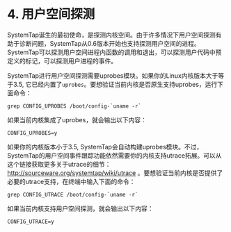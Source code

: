 # 4. 用户空间探测

SystemTap诞生的最初使命，是探测内核空间。由于许多情况下用户空间探测有助于诊断问题，SystemTap从0.6版本开始也支持探测用户空间的进程。SystemTap可以探测用户空间进程内函数的调用和退出，可以探测用户代码中预定义的标记，可以探测用户进程的事件。

SystemTap进行用户空间探测需要uprobes模块。如果你的Linux内核版本大于等于3.5, 它已经内置了`uprobes`。要想验证当前内核是否原生支持uprobes，运行下面命令：
```
grep CONFIG_UPROBES /boot/config-`uname -r`
```

如果当前内核集成了uprobes，就会输出以下内容：
```
CONFIG_UPROBES=y
```

如果你的内核版本小于3.5, SystemTap会自动构建uprobes模块。不过，SystemTap的用户空间事件跟踪功能依然需要你的内核支持utrace拓展。可以从这个链接获取更多关于utrace的细节：http://sourceware.org/systemtap/wiki/utrace 。要想验证当前内核是否提供了必要的utrace支持，在终端中输入下面的命令：
```
grep CONFIG_UTRACE /boot/config-`uname -r`
```

如果当前内核支持用户空间探测，就会输出以下内容：
```
CONFIG_UTRACE=y
```
